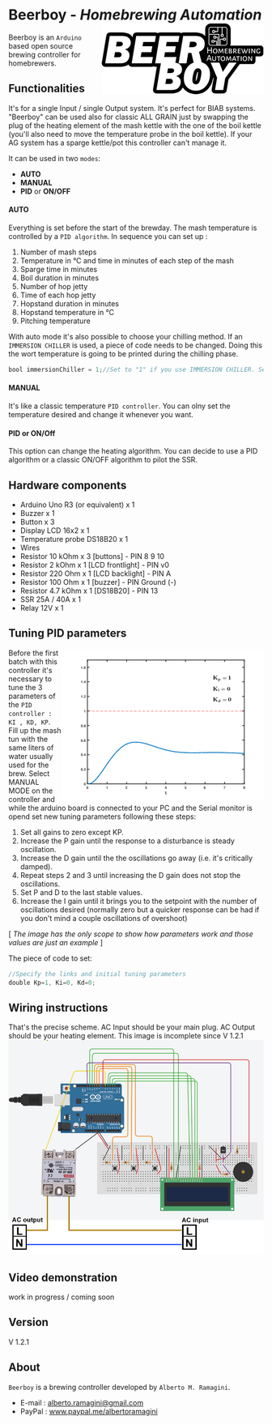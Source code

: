# Beerboy - *Homebrewing Automation* <img src= "https://github.com/albeerto-dev/Beerboy/blob/master/LG_BB_small.png" align="right" />

Beerboy is an `Arduino` based open source brewing controller for homebrewers.

## Functionalities

It's for a single Input / single Output system.  It's perfect for
BIAB systems. "Beerboy" can be used also for classic ALL GRAIN just by
swapping the plug of the heating element of the mash kettle
with the one of the boil kettle (you'll also need to move the
temperature probe in the boil kettle). If your AG system has a sparge kettle/pot
this controller can't manage it.

It can be used in two `modes`:
* __AUTO__
* __MANUAL__
* __PID__ or __ON/OFF__
#### AUTO
Everything is set before the start of the brewday. The mash temperature is controlled by
a `PID algorithm`.
In sequence you can set up :
1. Number of mash steps
2. Temperature in °C and time in minutes of each step of the mash
3. Sparge time in minutes
4. Boil duration in minutes
5. Number of hop jetty
6. Time of each hop jetty
7. Hopstand duration in minutes
8. Hopstand temperature in °C
9. Pitching temperature

With auto mode it's also possible to choose your chilling method. If an `IMMERSION CHILLER` is used, a piece of code needs to be changed. Doing this the wort temperature is going to be printed during the chilling phase.
 ```javascript
 bool immersionChiller = 1;//Set to "1" if you use IMMERSION CHILLER. Set to "0" if others
 ```
#### MANUAL
It's like a classic temperature `PID controller`. You can olny set the
temperature desired and change it whenever you want.

#### PID or ON/Off
This option can change the heating algorithm. You can decide to use a PID algorithm or a classic ON/OFF algorithm to pilot the SSR.
## Hardware components
* Arduino Uno R3 (or equivalent) x 1
* Buzzer x 1
* Button x 3
* Display LCD 16x2 x 1
* Temperature probe DS18B20 x 1
* Wires
* Resistor 10 kOhm x 3 [buttons] - PIN 8 9 10
* Resistor 2 kOhm x 1 [LCD frontlight] - PIN v0
* Resistor 220 Ohm x 1 [LCD backlight] - PIN A
* Resistor 100 Ohm x 1 [buzzer] - PIN Ground (-)
* Resistor 4.7 kOhm x 1 [DS18B20] - PIN 13
* SSR 25A / 40A x 1
* Relay 12V x 1
## Tuning PID parameters
<img src= "https://github.com/albeerto-dev/Beerboy/blob/master/PID_tuning.gif" align="right" />

Before the first batch with this controller it's necessary to tune the 3 parameters of the `PID controller : KI , KD, KP`.
Fill up the mash tun with the same liters of water usually used for the brew. Select MANUAL MODE on the controller and while the arduino board is connected to your PC and the Serial monitor is opend set new tuning parameters following these steps:
 1. Set all gains to zero except KP.
 2. Increase the P gain until the response to a disturbance is steady oscillation.
 3. Increase the D gain until the the oscillations go away (i.e. it's critically damped).
 4. Repeat steps 2 and 3 until increasing the D gain does not stop the oscillations.
 5. Set P and D to the last stable values.
 6. Increase the I gain until it brings you to the setpoint with the number of oscillations desired (normally zero but a quicker response can be had if you don't mind a couple oscillations of overshoot)

 [ *The image has the only scope to show how parameters work and those values are just an example* ]

 The piece of code to set:
 ```javascript
 //Specify the links and initial tuning parameters
double Kp=1, Ki=0, Kd=0;
 ```
## Wiring instructions
That's the precise scheme. AC Input should be your main plug. AC Output should be your heating element.
This image is incomplete since  V 1.2.1
![Image of wiring](https://github.com/albeerto-dev/Beerboy/blob/master/Beerboy_Scheme.png)
## Video demonstration
work in progress / coming soon
## Version
V 1.2.1
## About
`Beerboy` is a brewing controller developed by `Alberto M. Ramagini`.

* E-mail : alberto.ramagini@gmail.com
* PayPal : www.paypal.me/albertoramagini
